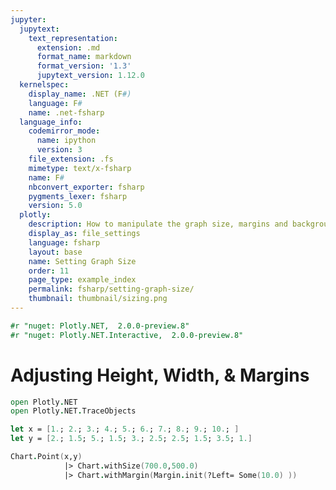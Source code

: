 ```yaml
---
jupyter:
  jupytext:
    text_representation:
      extension: .md
      format_name: markdown
      format_version: '1.3'
      jupytext_version: 1.12.0
  kernelspec:
    display_name: .NET (F#)
    language: F#
    name: .net-fsharp
  language_info:
    codemirror_mode:
      name: ipython
      version: 3
    file_extension: .fs
    mimetype: text/x-fsharp
    name: F#
    nbconvert_exporter: fsharp
    pygments_lexer: fsharp
    version: 5.0
  plotly:
    description: How to manipulate the graph size, margins and background color.
    display_as: file_settings
    language: fsharp
    layout: base
    name: Setting Graph Size
    order: 11
    page_type: example_index
    permalink: fsharp/setting-graph-size/
    thumbnail: thumbnail/sizing.png
---
```


```fsharp  dotnet_interactive={"language": "fsharp"}
#r "nuget: Plotly.NET,  2.0.0-preview.8"
#r "nuget: Plotly.NET.Interactive,  2.0.0-preview.8"
```

# Adjusting Height, Width, & Margins



```fsharp  dotnet_interactive={"language": "fsharp"}
open Plotly.NET 
open Plotly.NET.TraceObjects

let x = [1.; 2.; 3.; 4.; 5.; 6.; 7.; 8.; 9.; 10.; ]
let y = [2.; 1.5; 5.; 1.5; 3.; 2.5; 2.5; 1.5; 3.5; 1.]

Chart.Point(x,y)            
            |> Chart.withSize(700.0,500.0)
            |> Chart.withMargin(Margin.init(?Left= Some(10.0) ))




```
